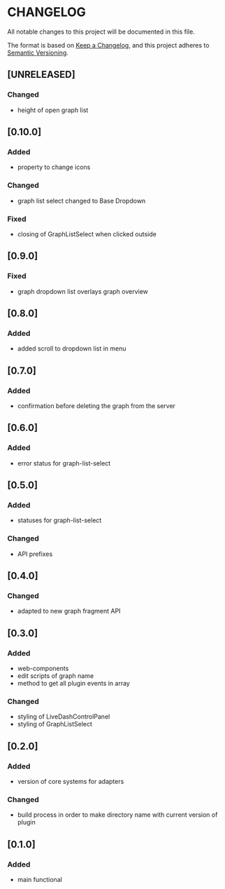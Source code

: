 # CHANGELOG

All notable changes to this project will be documented in this file.

The format is based on [Keep a Changelog](https://keepachangelog.com/en/1.0.0/),
and this project adheres to [Semantic Versioning](https://semver.org/spec/v2.0.0.html).

## [UNRELEASED]

### Changed

- height of open graph list

## [0.10.0]

### Added

- property to change icons

### Changed

- graph list select changed to Base Dropdown

### Fixed

- closing of GraphListSelect when clicked outside

## [0.9.0]

### Fixed

- graph dropdown list overlays graph overview

## [0.8.0]

### Added

- added scroll to dropdown list in menu

## [0.7.0]

### Added

- confirmation before deleting the graph from the server

## [0.6.0]

### Added

- error status for graph-list-select

## [0.5.0]

### Added

- statuses for graph-list-select

### Changed

- API prefixes

## [0.4.0]

### Changed

- adapted to new graph fragment API

## [0.3.0]

### Added

- web-components
- edit scripts of graph name
- method to get all plugin events in array

### Changed

- styling of LiveDashControlPanel
- styling of GraphListSelect

## [0.2.0]

### Added

- version of core systems for adapters

### Changed

- build process in order to make directory name with current version of plugin

## [0.1.0]

### Added

- main functional
